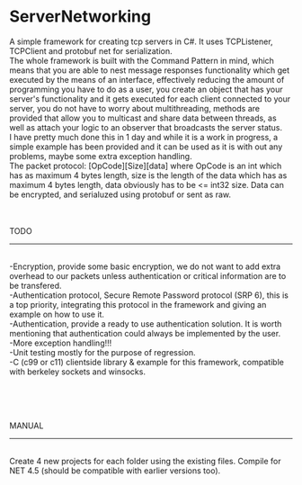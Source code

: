 ServerNetworking
================

A simple framework for creating tcp servers in C#. It uses TCPListener, TCPClient and protobuf net for serialization.
<br />
The whole framework is built with the Command Pattern in mind, which means that you are able to nest message responses functionality which get executed by the means of an interface, effectively reducing the amount of programming you have to do as a user, you create an object that has your server's functionality and it gets executed for each client connected to your server, you do not have to worry about multithreading, methods are provided that allow you to multicast and share data between threads, as well as attach your logic to an observer that broadcasts the server status.
<br />
I have pretty much done this in 1 day and while it is a work in progress, a simple example has been provided and it can be used as it is with out any problems, maybe some extra exception handling.
<br />
The packet protocol:
[OpCode][Size][data]  where OpCode is an int which has as maximum 4 bytes length, size is the length of the data which has as maximum 4 bytes length, data obviously has to be <= int32 size. Data can be encrypted, and serialuzed using protobuf or sent as raw.
<br /><br /><br />

TODO
****
<br />
-Encryption, provide some basic encryption, we do not want to add extra overhead to our packets unless authentication or critical information are to be transfered.<br />
-Authentication protocol, Secure Remote Password protocol (SRP 6), this is a top priority, integrating this protocol in the framework and giving an example on how to use it.<br />
-Authentication, provide a ready to use authentication solution. It is worth mentioning that authentication could always be implemented by the user.<br />
-More exception handling!!!<br />
-Unit testing mostly for the purpose of regression.<br />
-C (c99 or c11) clientside library & example for this framework, compatible with berkeley sockets and winsocks.<br />

<br /><br /><br />

MANUAL
******
<br />
Create 4 new projects for each folder using the existing files. Compile for NET 4.5 (should be compatible with earlier versions too).
<br /><br />
